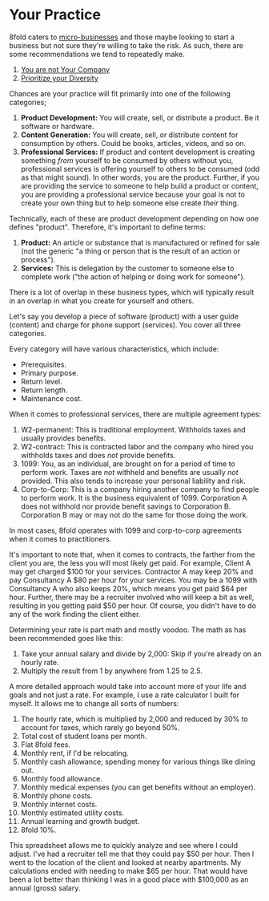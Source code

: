 # Your Practice

8fold caters to [micro-businesses](https://en.wikipedia.org/wiki/Micro-enterprise) and those maybe looking to start a business but not sure they're willing to take the risk. As such, there are some recommendations we tend to repeatedly make.

1. [You are not Your Company](you-are-not-your-company.md)
2. [Prioritize your Diversity](prioritized-diversity.md)

Chances are your practice will fit primarily into one of the following categories;

1. **Product Development:** You will create, sell, or distribute a product. Be it software or hardware.
2. **Content Generation:** You will create, sell, or distribute content for consumption by others. Could be books, articles, videos, and so on.
3. **Professional Services:** If product and content development is creating something _from_ yourself to be consumed by others without you, professional services is offering yourself to others to be consumed \(odd as that might sound\). In other words, you are the product. Further, if you are providing the service to someone to help build a product or content, you are providing a professional service because your goal is not to create your own thing but to help someone else create _their_ thing.

Technically, each of these are product development depending on how one defines "product". Therefore, it's important to define terms:

1. **Product:** An article or substance that is manufactured or refined for sale \(not the generic "a thing or person that is the result of an action or process"\).
2. **Services:** This is delegation by the customer to someone else to complete work \("the action of helping or doing work for someone"\).

There is a lot of overlap in these business types, which will typically result in an overlap in what you create for yourself and others.

Let's say you develop a piece of software \(product\) with a user guide \(content\) and charge for phone support \(services\). You cover all three categories.

Every category will have various characteristics, which include:

* Prerequisites.
* Primary purpose.
* Return level.
* Return length.
* Maintenance cost.

When it comes to professional services, there are multiple agreement types:

1. W2-permanent: This is traditional employment. Withholds taxes and usually provides benefits.
2. W2-contract: This is contracted labor and the company who hired you withholds taxes and does _not_ provide benefits.
3. 1099: You, as an individual, are brought on for a period of time to perform work. Taxes are _not_ withheld and benefits are usually _not_ provided. This also tends to increase your personal liability and risk.
4. Corp-to-Corp: This is a company hiring another company to find people to perform work. It is the business equivalent of 1099. Corporation A does not withhold nor provide benefit savings to Corporation B. Corporation B may or may not do the same for those doing the work.

In most cases, 8fold operates with 1099 and corp-to-corp agreements when it comes to practitioners.

It's important to note that, when it comes to contracts, the farther from the client you are, the less you will most likely get paid. For example, Client A may get charged $100 for your services. Contractor A may keep 20% and pay Consultancy A $80 per hour for your services. You may be a 1099 with Consultancy A who also keeps 20%, which means you get paid $64 per hour. Further, there may be a recruiter involved who will keep a bit as well, resulting in you getting paid $50 per hour. Of course, you didn't have to do any of the work finding the client either.

Determining your rate is part math and mostly voodoo. The math as has been recommended goes like this:

1. Take your annual salary and divide by 2,000: Skip if you're already on an hourly rate.
2. Multiply the result from 1 by anywhere from 1.25 to 2.5.

A more detailed approach would take into account more of your life and goals and not just a rate. For example, I use a rate calculator I built for myself. It allows me to change all sorts of numbers:

1. The hourly rate, which is multiplied by 2,000 and reduced by 30% to account for taxes, which rarely go beyond 50%.
2. Total cost of student loans per month.
3. Flat 8fold fees.
4. Monthly rent, if I'd be relocating.
5. Monthly cash allowance; spending money for various things like dining out.
6. Monthly food allowance.
7. Monthly medical expenses \(you can get benefits without an employer\).
8. Monthly phone costs.
9. Monthly internet costs.
10. Monthly estimated utility costs.
11. Annual learning and growth budget.
12. 8fold 10%.

This spreadsheet allows me to quickly analyze and see where I could adjust. I've had a recruiter tell me that they could pay $50 per hour. Then I went to the location of the client and looked at nearby apartments. My calculations ended with needing to make $65 per hour. That would have been a lot better than thinking I was in a good place with $100,000 as an annual \(gross\) salary.

